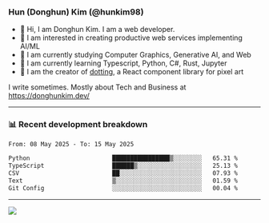 ### Hun (Donghun) Kim (@hunkim98)

- 👋 Hi, I am Donghun Kim. I am a web developer. 
- 🤔 I am interested in creating productive web services implementing AI/ML
- 🔭 I am currently studying Computer Graphics, Generative AI, and Web 
- 🌱 I am currently learning Typescript, Python, C#, Rust, Jupyter
- 🎨 I am the creator of [dotting](https://github.com/hunkim98/dotting), a React component library for pixel art

I write sometimes. Mostly about Tech and Business at https://donghunkim.dev/

---
### 📊 Recent development breakdown
<!--START_SECTION:waka-->

```txt
From: 08 May 2025 - To: 15 May 2025

Python                       ████████████████▒░░░░░░░░   65.31 %
TypeScript                   ██████▒░░░░░░░░░░░░░░░░░░   25.13 %
CSV                          ██░░░░░░░░░░░░░░░░░░░░░░░   07.93 %
Text                         ▒░░░░░░░░░░░░░░░░░░░░░░░░   01.59 %
Git Config                   ░░░░░░░░░░░░░░░░░░░░░░░░░   00.04 %
```

<!--END_SECTION:waka-->
---

<!-- <div align='center'> -->
  <img align="center" src="https://github-readme-stats.vercel.app/api?username=hunkim98&theme=dark&show_icons=true"/>
<!-- </div> -->
<!--
**hunkim98/hunkim98** is a ✨ _special_ ✨ repository because its `README.md` (this file) appears on your GitHub profile.

Here are some ideas to get you started:

- 🔭 I’m currently working on ...
- 🌱 I’m currently learning ...
- 👯 I’m looking to collaborate on ...
- 🤔 I’m looking for help with ...
- 💬 Ask me about ...
- 📫 How to reach me: ...
- 😄 Pronouns: ...
- ⚡ Fun fact: ...
-->
